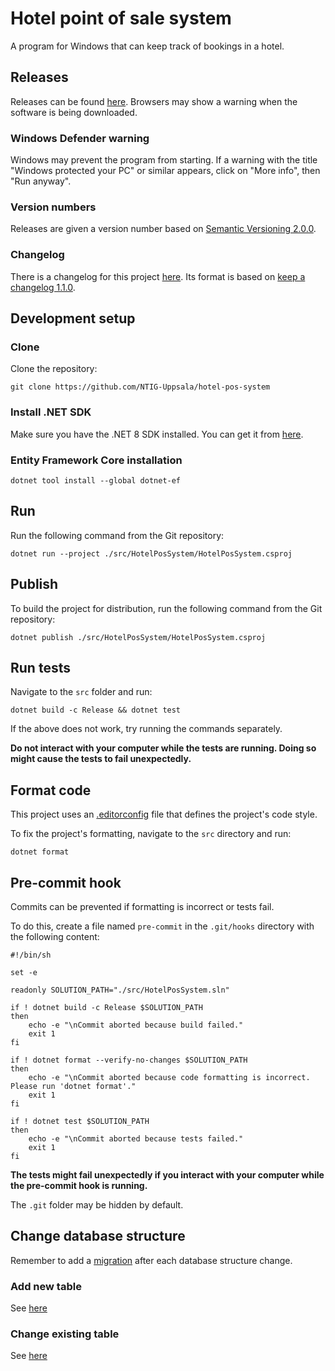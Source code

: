 # Hotel point of sale system

A program for Windows that can keep track of bookings in a hotel.

## Releases

Releases can be found [here](https://github.com/NTIG-Uppsala/hotel-pos-system/releases). Browsers may show a warning when the software is being downloaded.

### Windows Defender warning

Windows may prevent the program from starting. If a warning with the title "Windows protected your PC" or similar appears, click on "More info", then "Run anyway".

### Version numbers

Releases are given a version number based on [Semantic Versioning 2.0.0](https://semver.org/spec/v2.0.0.html).

### Changelog

There is a changelog for this project [here](./CHANGELOG.md). Its format is based on [keep a changelog 1.1.0](https://keepachangelog.com/en/1.1.0/).

## Development setup

### Clone

Clone the repository:

```shell
git clone https://github.com/NTIG-Uppsala/hotel-pos-system
```

### Install .NET SDK

Make sure you have the .NET 8 SDK installed. You can get it from [here](https://dotnet.microsoft.com/en-us/download/dotnet/8.0).

### Entity Framework Core installation

```shell
dotnet tool install --global dotnet-ef
```

## Run

Run the following command from the Git repository:

```shell
dotnet run --project ./src/HotelPosSystem/HotelPosSystem.csproj
```

## Publish

To build the project for distribution, run the following command from the Git repository:

```shell
dotnet publish ./src/HotelPosSystem/HotelPosSystem.csproj
```

## Run tests

Navigate to the `src` folder and run:

```shell
dotnet build -c Release && dotnet test
```

If the above does not work, try running the commands separately.

**Do not interact with your computer while the tests are running. Doing so might cause the tests to fail unexpectedly.**

## Format code

This project uses an [.editorconfig](./.editorconfig) file that defines the project's code style.

To fix the project's formatting, navigate to the `src` directory and run:

```shell
dotnet format
```

## Pre-commit hook

Commits can be prevented if formatting is incorrect or tests fail. 

To do this, create a file named `pre-commit` in the `.git/hooks` directory with the following content:

```shell
#!/bin/sh

set -e

readonly SOLUTION_PATH="./src/HotelPosSystem.sln"

if ! dotnet build -c Release $SOLUTION_PATH
then
    echo -e "\nCommit aborted because build failed."
    exit 1
fi

if ! dotnet format --verify-no-changes $SOLUTION_PATH
then
    echo -e "\nCommit aborted because code formatting is incorrect. Please run 'dotnet format'."
    exit 1
fi

if ! dotnet test $SOLUTION_PATH
then
    echo -e "\nCommit aborted because tests failed."
    exit 1
fi
```

**The tests might fail unexpectedly if you interact with your computer while the pre-commit hook is running.**

The `.git` folder may be hidden by default.

## Change database structure

Remember to add a [migration](https://learn.microsoft.com/en-us/ef/core/managing-schemas/migrations/?tabs=dotnet-core-cli) after each database structure change.

### Add new table

See [here](https://learn.microsoft.com/en-us/ef/core/get-started/overview/first-app?tabs=netcore-cli#create-the-model)

### Change existing table

See [here](https://learn.microsoft.com/en-us/ef/core/managing-schemas/migrations/?tabs=dotnet-core-cli#evolving-your-model)
